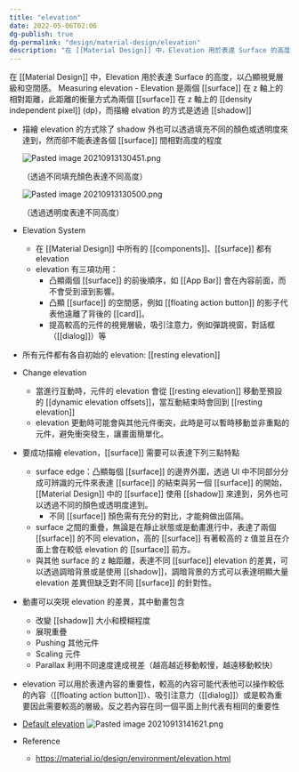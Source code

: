 ```yaml
---
title: "elevation"
date: 2022-05-06T02:06
dg-publish: true
dg-permalink: "design/material-design/elevation"
description: "在 [[Material Design]] 中，Elevation 用於表達 Surface 的高度，以凸顯視覺層級和空間感..."
---
```

在 [[Material Design]] 中，Elevation 用於表達 Surface 的高度，以凸顯視覺層級和空間感。
Measuring elevation
	-  Elevation 是兩個 [[surface]] 在 z 軸上的相對距離，此距離的衡量方式為兩個 [[surface]] 在 z 軸上的 [[density independent pixel]] (dp)，而描繪 elvation 的方式是透過 [[shadow]]
- 描繪 elevation 的方式除了 shadow 外也可以透過填充不同的顏色或透明度來達到，然而卻不能表達各個 [[surface]] 間相對高度的程度

	![Pasted image 20210913130451.png](https://i.imgur.com/ft3vM82.png)
	
	（透過不同填充顏色表達不同高度）
	
	![Pasted image 20210913130500.png](https://i.imgur.com/QqCxMwE.png)
	
	（透過透明度表達不同高度）

- Elevation System
	- 在 [[Material Design]] 中所有的 [[components]]、[[surface]] 都有 elevation
	- elevation 有三項功用：
		- 凸顯兩個 [[surface]] 的前後順序，如 [[App Bar]] 會在內容前面，而不會受到滾到影響。
		- 凸顯 [[surface]] 的空間感，例如 [[floating action button]] 的影子代表他遠離了背後的 [[card]]。
		- 提高較高的元件的視覺層級，吸引注意力，例如彈跳視窗，對話框（[[dialog]]）等
- 所有元件都有各自初始的 elevation: [[resting elevation]]
- Change elevation
	- 當進行互動時，元件的 elevation 會從 [[resting elevation]] 移動至預設的 [[dynamic elevation offsets]]，當互動結束時會回到 [[resting elevation]]
	- elevation 更動時可能會與其他元件衝突，此時是可以暫時移動並非重點的元件，避免衝突發生，讓畫面簡單化。
- 要成功描繪 elevation，[[surface]] 需要可以表達下列三點特點
	- surface edge：凸顯每個 [[surface]] 的邊界外圍，透過 UI 中不同部分分成可辨識的元件來表達 [[surface]] 的結束與另一個 [[surface]] 的開始，[[Material Design]] 中的 [[surface]] 使用 [[shadow]] 來達到，另外也可以透過不同的顏色或透明度達到。
		- 不同 [[surface]] 顏色需有充分的對比，才能夠做出區隔。
	- surface 之間的重疊，無論是在靜止狀態或是動畫進行中，表達了兩個 [[surface]] 的不同 elevation，高的 [[surface]] 有著較高的 z 值並且在介面上會在較低 elevation 的 [[surface]] 前方。
	- 與其他 surface 的 z 軸距離，表達不同 [[surface]] elevation 的差異，可以透過調暗背景或是使用 [[shadow]]，調暗背景的方式可以表達明顯大量 elevation 差異但缺乏對不同 [[surface]] 的針對性。
- 動畫可以突現 elevation 的差異，其中動畫包含
	- 改變 [[shadow]] 大小和模糊程度
	- 展現重疊
	- Pushing 其他元件
	- Scaling 元件
	- Parallax 利用不同速度達成視差（越高越近移動較慢，越遠移動較快）
- elevation 可以用於表達內容的重要性，較高的內容可能代表他可以操作較低的內容（[[floating action button]]）、吸引注意力（[[dialog]]）或是較為重要因此需要較高的層級。反之若內容在同一個平面上則代表有相同的重要性
- [Default elevation](https://material.io/design/environment/elevation.html#default-elevations)
![Pasted image 20210913141621.png](https://i.imgur.com/K63R96H.png)


- Reference
	- https://material.io/design/environment/elevation.html